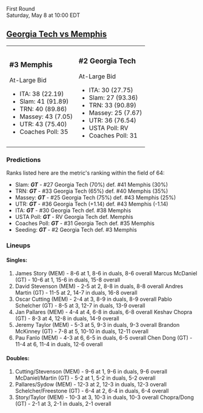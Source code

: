 First Round  
Saturday, May 8 at 10:00 EDT
## [Georgia Tech vs Memphis](https://www.ncaa.com/game/5833387) 

<table><tr><td>  

### #3 Memphis  

At-Large Bid  
- ITA: 38 (22.19)  
- Slam: 41 (91.89)  
- TRN: 40 (89.86)  
- Massey: 43 (7.05)  
- UTR: 43 (75.40)  
- Coaches Poll: 35  

</td><td>  

### #2 Georgia Tech  

At-Large Bid  
- ITA: 30 (27.75)  
- Slam: 27 (93.36)  
- TRN: 33 (90.89)  
- Massey: 25 (7.67)  
- UTR: 36 (76.54)  
- USTA Poll: RV  
- Coaches Poll: 31  

</td></tr></table>  

 ### Predictions  

Ranks listed here are the metric's ranking within the field of 64:  
- Slam: ***GT*** - #27 Georgia Tech (70%) def. #41 Memphis (30%)  
- TRN: ***GT*** - #33 Georgia Tech (65%) def. #40 Memphis (35%)  
- Massey: ***GT*** - #25 Georgia Tech (75%) def. #43 Memphis (25%)  
- UTR: ***GT*** - #36 Georgia Tech (+1.14) def. #43 Memphis (-1.14)  
- ITA: ***GT*** - #30 Georgia Tech def. #38 Memphis  
- USTA Poll: ***GT*** - RV Georgia Tech def. Memphis  
- Coaches Poll: ***GT*** - #31 Georgia Tech def. #35 Memphis  
- Seeding: ***GT*** - #2 Georgia Tech def. #3 Memphis  

 ### Lineups  

 #### Singles:  
1. James Story (MEM) - 8-6 at 1, 8-6 in duals, 8-6 overall
  Marcus McDaniel (GT) - 10-6 at 1, 15-6 in duals, 15-8 overall
2. David Stevenson (MEM) - 2-5 at 2, 8-8 in duals, 8-8 overall
  Andres Martin (GT) - 11-5 at 2, 14-7 in duals, 16-8 overall
3. Oscar Cutting (MEM) - 2-4 at 3, 8-9 in duals, 8-9 overall
  Pablo Schelcher (GT) - 8-5 at 3, 12-7 in duals, 13-9 overall
4. Jan Pallares (MEM) - 4-4 at 4, 6-8 in duals, 6-8 overall
  Keshav Chopra (GT) - 8-3 at 4, 12-8 in duals, 14-9 overall
5. Jeremy Taylor (MEM) - 5-3 at 5, 9-3 in duals, 9-3 overall
  Brandon McKinney (GT) - 7-8 at 5, 10-10 in duals, 12-11 overall
6. Pau Fanlo (MEM) - 4-3 at 6, 6-5 in duals, 6-5 overall
  Chen Dong (GT) - 11-4 at 6, 11-4 in duals, 12-6 overall

 #### Doubles:  
1. Cutting/Stevenson (MEM) - 9-6 at 1, 9-6 in duals, 9-6 overall
  McDaniel/Martin (GT) - 5-2 at 1, 5-2 in duals, 5-2 overall
2. Pallares/Sydow (MEM) - 12-3 at 2, 12-3 in duals, 12-3 overall
  Schelcher/Freestone (GT) - 6-4 at 2, 6-4 in duals, 6-4 overall
3. Story/Taylor (MEM) - 10-3 at 3, 10-3 in duals, 10-3 overall
  Chopra/Dong (GT) - 2-1 at 3, 2-1 in duals, 2-1 overall